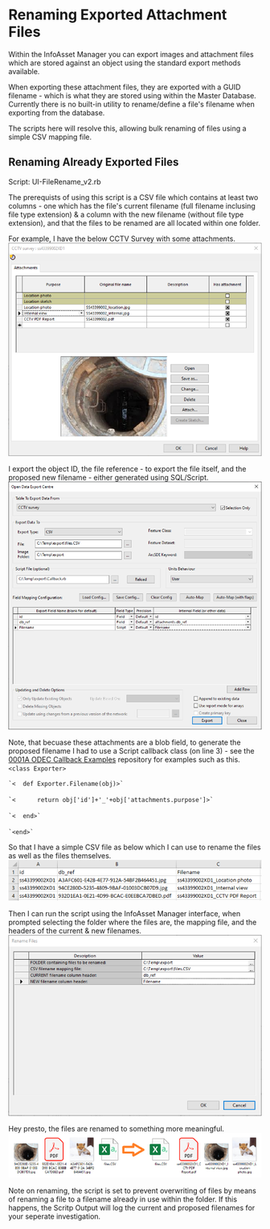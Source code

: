 # Renaming Exported Attachment Files
Within the InfoAsset Manager you can export images and attachment files which are stored against an object using the standard export methods available.

When exporting these attachment files, they are exported with a GUID filename - which is what they are stored using within the Master Database.
Currently there is no built-in utility to rename/define a file's filename when exporting from the database.


The scripts here will resolve this, allowing bulk renaming of files using a simple CSV mapping file.


## Renaming Already Exported Files
 Script: UI-FileRename_v2.rb

 The prerequists of using this script is a CSV file which contains at least two columns - one which has the file's current filename (full filename inclusing file type extension) & a column with the new filename (without file type extension), and that the files to be renamed are all located within one folder.

 For example, I have the below CCTV Survey with some attachments.
 ![Attachments dialog for a CCTV Survey](1_Attachments.png)

 I export the object ID, the file reference - to export the file itself, and the proposed new filename - either generated using SQL/Script.
 ![ODEC](2_ODEC.png)

 Note, that becuase these attachments are a blob field, to generate the proposed filename I had to use a Script callback class (on line 3) - see the [0001A ODEC Callback Examples](https://github.com/innovyze/Open-Source-Support/tree/main/02%20InfoAsset%20Manager/01%20Ruby/0001A%20ODEC%20Callback%20Examples) repository for examples such as this.
    `<class Exporter>`

    `<  def Exporter.Filename(obj)>`

    `<      return obj['id']+'_'+obj['attachments.purpose']>`

    `<  end>`

    `<end>`

 So that I have a simple CSV file as below which I can use to rename the files as well as the files themselves.
 ![CSV export in Excel](3_Files.png)

 Then I can run the script using the InfoAsset Manager interface, when prompted selecting the folder where the files are, the mapping file, and the headers of the current & new filenames.
 ![Script Parammeters](4_ScriptParams.png)
 
 Hey presto, the files are renamed to something more meaningful.
 ![Files pre & post renaming](5_FileIcons.png)


Note on renaming, the script is set to prevent overwriting of files by means of renaming a file to a filename already in use within the folder.
If this happens, the Scritp Output will log the current and proposed filenames for your seperate investigation.
